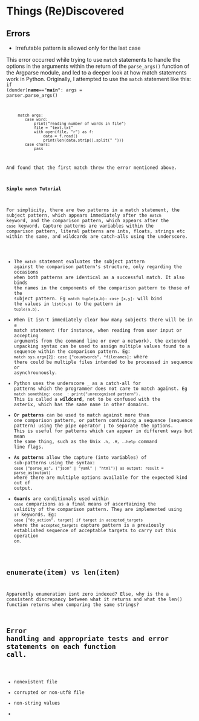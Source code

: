 
# Things (Re)Discovered


## Errors

+ Irrefutable pattern is allowed only for the last case 

This error occurred while trying to use `match` statements to handle the options in the arguments within the return of the `parse_args()` function of the Argparse module, and led to a deeper look at how match statements work in Python. Originally, I attempted to use the `match` statement like this:
    <code>
    if (dunder)__name__=="__main__":
        args = parser.parse_args()

         match args:
            case word:
                print("reading number of words in file")
                file = "text.txt"
                with open(file, "r") as f:
                    data = f.read()
                    print(len(data.strip().split(" ")))
            case chars:
                pass

And found that the first match threw the error mentioned above. 

#### Simple `match` Tutorial

For simplicity, there are two patterns in a match statement, the subject pattern, which appears immediately after the `match` keyword, and the comparison pattern, which appears after the `case` keyword. Capture patterns are variables within the comparison pattern, literal patterns are ints, floats, strings etc within the same, and wildcards are catch-alls using the underscore.

+ The `match` statement evaluates the subject pattern against the comparison pattern's structure, only regarding the occasions when both patterns are identical as a successful match. It also binds the names in the components of the comparison pattern to those of the subject pattern. Eg `match tuple(a,b): case [x,y]:` will bind the values in `list(x,y)` to the pattern in `tuple(a,b)`.
+ When it isn't immediately clear how many subjects there will be in a match statement (for instance, when reading from user input or accepting arguments from the command line or over a network), the extended unpacking syntax can be used to assign multiple values found to a sequence within the comparison pattern. Eg: `match sys.argv[2]: case ["countwords", *filenames]:` where there could be multiple files intended to be processed in sequence or asynchrounously.
+ Python uses the underscore `_` as a catch-all for patterns which the programmer does not care to match against. Eg `match something: case _: print("unrecognised pattern")`. This is called a __wildcard__, not to be confused with the asterix, which has the same name in other domains.
+ __Or patterns__ can be used to match against more than one comparison pattern, or pattern containing a sequence (sequence pattern) using the pipe operator `|` to separate the options. This is useful for patterns which can appear in different ways but mean the same thing, such as the Unix `-h, -H, --help` command line flags.
+ __As patterns__ allow the capture (into variables) of sub-patterns using the syntax: `case ["parse_as", ("json" | "yaml" | "html")] as output: result = parse_as(output)` where there are multiple options available for the expected kind out of output.
+ __Guards__ are conditionals used within `case` comparisons as a final means of ascertaining the validity of the comparison pattern. They are implemented using `if` keywords. Eg: `case ["do_action", target] if target in accepted_targets` where the `accepted_targets` capture pattern is a previously established sequence of acceptable targets to carry out this operation on.






## enumerate(item) vs len(item)

Apparently enumeration isnt zero indexed? Else, why is the a consistent discrepancy between what it returns and what the len() function returns when comparing the same strings?


## Error handling and appropriate tests and error statements on each function call.

+ nonexistent file
+ corrupted or non-utf8 file
+ non-string values
+ 